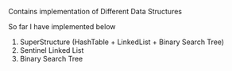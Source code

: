 Contains implementation of Different Data Structures

So far I have implemented below 
1. SuperStructure (HashTable + LinkedList + Binary Search Tree)
2. Sentinel Linked List
3. Binary Search Tree
